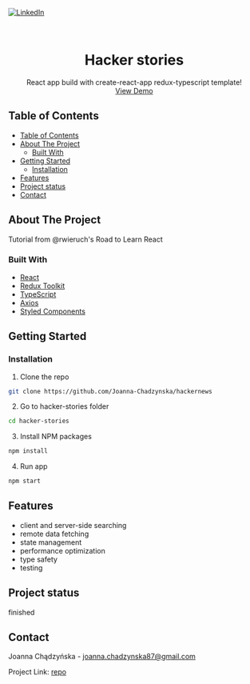 

[![LinkedIn][linkedin-shield]][linkedin-url]

<!-- PROJECT LOGO -->
<br />
<p align="center">

  <h1 align="center">Hacker stories</h1>

  <p align="center">
    React app build with create-react-app redux-typescript template!
    <br />
    <a href="https://myhackerstories.firebaseapp.com/">View Demo</a>
  </p>
</p>

<!-- TABLE OF CONTENTS -->

## Table of Contents

- [Table of Contents](#table-of-contents)
- [About The Project](#about-the-project)
  - [Built With](#built-with)
- [Getting Started](#getting-started)
  - [Installation](#installation)
- [Features](#features)
- [Project status](#project-status)
- [Contact](#contact)

<!-- ABOUT THE PROJECT -->

## About The Project

Tutorial from @rwieruch's Road to Learn React

### Built With

- [React](https://reactjs.org/)
- [Redux Toolkit](https://redux-toolkit.js.org/)
- [TypeScript](https://www.typescriptlang.org/)
- [Axios](https://www.npmjs.com/package/axios)
- [Styled Components](https://styled-components.com/)

<!-- GETTING STARTED -->

## Getting Started


### Installation

1. Clone the repo

```sh
git clone https://github.com/Joanna-Chadzynska/hackernews
```

2. Go to hacker-stories folder

```sh
cd hacker-stories
```

3. Install NPM packages

```sh
npm install
```

4. Run app

```sh
npm start
```

<!-- USAGE EXAMPLES -->

## Features

- client and server-side searching
- remote data fetching
- state management
- performance optimization
- type safety
- testing

## Project status
finished

<!-- CONTACT -->

## Contact

Joanna Chądzyńska - joanna.chadzynska87@gmail.com

Project Link: [repo](https://github.com/Joanna-Chadzynska/hackernews)

<!-- ACKNOWLEDGEMENTS -->


<!-- MARKDOWN LINKS & IMAGES -->
<!-- https://www.markdownguide.org/basic-syntax/#reference-style-links -->

[linkedin-shield]: https://img.shields.io/badge/-LinkedIn-black.svg?style=flat-square&logo=linkedin&colorB=555
[linkedin-url]: https://www.linkedin.com/in/joanna-chądzyńska/
